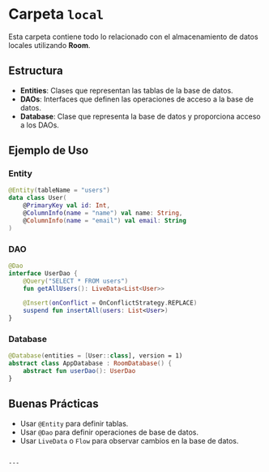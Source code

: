 # Carpeta `local`

Esta carpeta contiene todo lo relacionado con el almacenamiento de datos locales utilizando **Room**.

## Estructura
- **Entities**: Clases que representan las tablas de la base de datos.
- **DAOs**: Interfaces que definen las operaciones de acceso a la base de datos.
- **Database**: Clase que representa la base de datos y proporciona acceso a los DAOs.

## Ejemplo de Uso
### Entity
```kotlin
@Entity(tableName = "users")
data class User(
    @PrimaryKey val id: Int,
    @ColumnInfo(name = "name") val name: String,
    @ColumnInfo(name = "email") val email: String
)
```

### DAO
```kotlin
@Dao
interface UserDao {
    @Query("SELECT * FROM users")
    fun getAllUsers(): LiveData<List<User>>

    @Insert(onConflict = OnConflictStrategy.REPLACE)
    suspend fun insertAll(users: List<User>)
}
```

### Database
```kotlin
@Database(entities = [User::class], version = 1)
abstract class AppDatabase : RoomDatabase() {
    abstract fun userDao(): UserDao
}
```

## Buenas Prácticas
- Usar `@Entity` para definir tablas.
- Usar `@Dao` para definir operaciones de base de datos.
- Usar `LiveData` o `Flow` para observar cambios en la base de datos.
```

---
